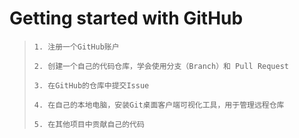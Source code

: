 # Getting started with GitHub
> ```
> 1. 注册一个GitHub账户
> ```
> ```
> 2. 创建一个自己的代码仓库，学会使用分支（Branch）和 Pull Request
> ```
> ```
> 3. 在GitHub的仓库中提交Issue
> ```
>```
> 4. 在自己的本地电脑，安装Git桌面客户端可视化工具，用于管理远程仓库
> ```
> ```
> 5. 在其他项目中贡献自己的代码
>```